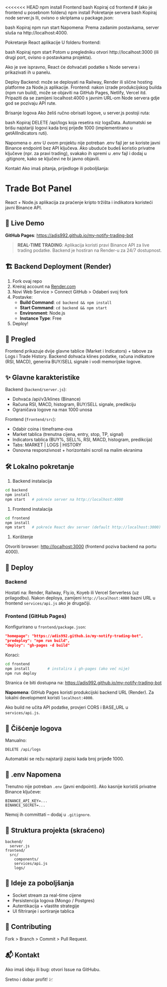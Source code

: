 <<<<<<< HEAD
npm install
Frontend
bash
Kopiraj
cd frontend  # (ako je frontend u posebnom folderu)
npm install
Pokretanje servera
bash
Kopiraj
node server.js
Ili, ovisno o skriptama u package.json:

bash
Kopiraj
npm run start
Napomena: Prema zadanim postavkama, server sluša na http://localhost:4000.

Pokretanje React aplikacije
U folderu frontend:

bash
Kopiraj
npm start
Potom u pregledniku otvori http://localhost:3000 (ili drugi port, ovisno o postavkama projekta).

Ako je sve ispravno, React će dohvaćati podatke s Node servera i prikazivati ih u panelu.

Deploy
Backend: može se deployati na Railway, Render ili slične hosting platforme za Node.js aplikacije.
Frontend: nakon izrade produkcijskog builda (npm run build), može se objaviti na GitHub Pages, Netlify, Vercel itd.
Pripaziti da se zamijeni localhost:4000 s javnim URL-om Node servera gdje god se pozivaju API rute.

Brisanje logova
Ako želiš ručno obrisati logove, u server.js postoji ruta:

bash
Kopiraj
DELETE /api/logs
koja resetira niz logsData.
Automatski se brišu najstariji logovi kada broj prijeđe 1000 (implementirano u getAllIndicators ruti).

Napomena o .env
U ovom projektu nije potreban .env fajl jer se koriste javni Binance endpointi bez API ključeva.
Ako ubuduće budeš koristio privatne ključeve (npr. za pravi trading), svakako ih spremi u .env fajl i dodaj u .gitignore, kako se ključevi ne bi javno objavili.

Kontakt
Ako imaš pitanja, prijedloge ili poboljšanja:

# Trade Bot Panel

React + Node.js aplikacija za praćenje kripto tržišta i indikatora koristeći javni Binance API.

## 🚀 Live Demo

**GitHub Pages**: <https://adis992.github.io/my-notify-trading-bot>

> **REAL-TIME TRADING**: Aplikacija koristi pravi Binance API za live trading podatke. Backend je hostiran na Render-u za 24/7 dostupnost.

## 🏗️ Backend Deployment (Render)

1. Fork ovaj repo
2. Kreiraj account na [Render.com](https://render.com)
3. Novi Web Service > Connect GitHub > Odaberi svoj fork
4. Postavke:
   - **Build Command**: `cd backend && npm install`
   - **Start Command**: `cd backend && npm start`
   - **Environment**: Node.js
   - **Instance Type**: Free
5. Deploy!

## 🧩 Pregled

Frontend prikazuje dvije glavne tablice (Market i Indicators) + tabove za Logs i Trade History.
Backend dohvaća klines podatke, računa indikatore (RSI, MACD), generira BUY/SELL signale i vodi memorijske logove.

## ✨ Glavne karakteristike

Backend (`backend/server.js`):

- Dohvaća /api/v3/klines (Binance)
- Računa RSI, MACD, histogram, BUY/SELL signale, predikciju
- Ograničava logove na max 1000 unosa

Frontend (`frontend/src`):

- Odabir coina i timeframe-ova
- Market tablica (trenutna cijena, entry, stop, TP, signal)
- Indicators tablica (BUY%, SELL%, RSI, MACD, histogram, predikcija)
- Tabs: MARKET | LOGS | HISTORY
- Osnovna responzivnost + horizontalni scroll na malim ekranima

## 🛠 Lokalno pokretanje

1. Backend instalacija

```bash
cd backend
npm install
npm start   # pokreće server na http://localhost:4000
```

1. Frontend instalacija

```bash
cd frontend
npm install
npm start   # pokreće React dev server (default http://localhost:3000)
```

1. Korištenje

Otvoriti browser: <http://localhost:3000> (frontend poziva backend na portu 4000).

## 🚀 Deploy

### Backend

Hostati na: Render, Railway, Fly.io, Koyeb ili Vercel Serverless (uz prilagodbu). Nakon deploya, zamijeni `http://localhost:4000` bazni URL u frontend `services/api.js` ako je drugačiji.

### Frontend (GitHub Pages)

Konfigurirano u `frontend/package.json`:

```json
"homepage": "https://adis992.github.io/my-notify-trading-bot",
"predeploy": "npm run build",
"deploy": "gh-pages -d build"
```

Koraci:

```bash
cd frontend
npm install        # instalira i gh-pages (ako već nije)
npm run deploy
```

Stranica će biti dostupna na: <https://adis992.github.io/my-notify-trading-bot>

**Napomena**: GitHub Pages koristi produkcijski backend URL (Render). Za lokalni development koristi `localhost:4000`.

Ako build ne učita API podatke, provjeri CORS i BASE_URL u `services/api.js`.

## 🔧 Čišćenje logova

Manualno:

```text
DELETE /api/logs
```

Automatski se režu najstariji zapisi kada broj prijeđe 1000.

## 🔐 .env Napomena

Trenutno nije potreban `.env` (javni endpointi). Ako kasnije koristiš privatne Binance ključeve:

```env
BINANCE_API_KEY=...
BINANCE_SECRET=...
```

Nemoj ih committati – dodaj u `.gitignore`.

## 📂 Struktura projekta (skraćeno)

```text
backend/
  server.js
frontend/
  src/
    components/
    services/api.js
    logs/
```

## 🧪 Ideje za poboljšanja

- Socket stream za real-time cijene
- Persistencija logova (Mongo / Postgres)
- Autentikacija + vlastite strategije
- UI filtriranje i sortiranje tablica

## 🤝 Contributing

Fork > Branch > Commit > Pull Request.

## 📬 Kontakt

Ako imaš ideju ili bug: otvori Issue na GitHubu.

Sretno i dobar profit! 💹
